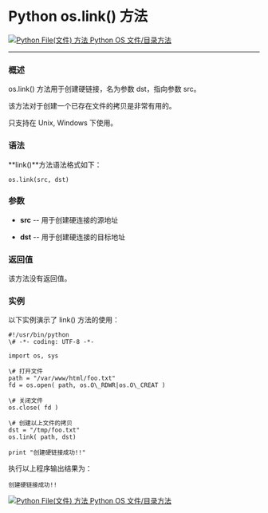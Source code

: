 Python os.link() 方法
===================

 [![Python File(文件) 方法](../images/up.gif) Python OS 文件/目录方法](os-file-methods.html)

* * *

### 概述

os.link() 方法用于创建硬链接，名为参数 dst，指向参数 src。

该方法对于创建一个已存在文件的拷贝是非常有用的。

只支持在 Unix, Windows 下使用。

### 语法

**link()**方法语法格式如下：
```
os.link(src, dst)
```
### 参数

*   **src** \-\- 用于创建硬连接的源地址
    
*   **dst** \-\- 用于创建硬连接的目标地址
    

### 返回值

该方法没有返回值。

### 实例

以下实例演示了 link() 方法的使用：
```
#!/usr/bin/python
\# -*- coding: UTF-8 -*-

import os, sys

\# 打开文件
path = "/var/www/html/foo.txt"
fd = os.open( path, os.O\_RDWR|os.O\_CREAT )

\# 关闭文件
os.close( fd )

\# 创建以上文件的拷贝
dst = "/tmp/foo.txt"
os.link( path, dst)

print "创建硬链接成功!!"
```
执行以上程序输出结果为：
```
创建硬链接成功!!
```
 [![Python File(文件) 方法](../images/up.gif) Python OS 文件/目录方法](os-file-methods.html)